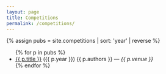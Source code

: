 ```yaml
---
layout: page
title: Competitions
permalink: /competitions/
---
```


{% assign pubs = site.competitions | sort: 'year' | reverse %}
<ul>
{% for p in pubs %}
  <li>
    <a href="{{ p.url | relative_url }}">{{ p.title }}</a> ({{ p.year }})  
    {{ p.authors }} — <em>{{ p.venue }}</em>  
  </li>
{% endfor %}
</ul>


